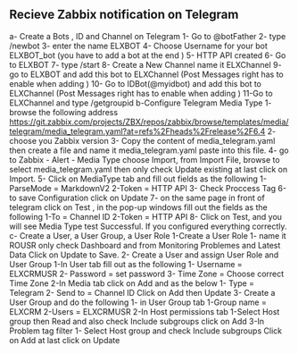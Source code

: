 ## Recieve Zabbix notification on Telegram

a- Create a Bots , ID and Channel on Telegram
 1- Go to @botFather
 2- type /newbot
 3- enter the name ELXBOT
 4- Choose Username for your bot ELXBOT_bot (you have to add a bot at the end )
 5- HTTP API created
 6- Go to ELXBOT
 7- type /start
 8- Create a New Channel name it ELXChannel
 9- go to ELXBOT and add this bot to ELXChannel (Post Messages right has to enable when adding )
 10- Go to IDBot(@myidbot) and add this bot to ELXChannel (Post Messages right has to enable when adding )
 11-Go to ELXChannel and type /getgroupid
b-Configure Telegram Media Type
1- browse the following address https://git.zabbix.com/projects/ZBX/repos/zabbix/browse/templates/media/telegram/media_telegram.yaml?at=refs%2Fheads%2Frelease%2F6.4
2- choose you Zabbix version
3- Copy the content of media_telegram.yaml then create a file and name it media_telegram.yaml paste into this file.
4- go to Zabbix - Alert - Media Type choose Import, from Import File, browse to select media_telegram.yaml then only check Update existing at last click on Import.
5- Click on MediaType tab and fill out fields as the following
 1-ParseMode = MarkdownV2
 2-Token = HTTP API
 3- Check Proccess Tag
6-to save Configuration click on Update
7- on the same page in front of telegram click on Test , in the pop-up windows fill out the fields as the following
 1-To = Channel ID
 2-Token = HTTP API
8- Click on Test, and you will see Media Type test Successful. If you configured everything correctly.
c- Create a User, a User Group, a User Role
 1-Create a User Role 
   1- name it ROUSR only check Dashboard and from Monitoring Problemes and Latest Data Click on Update to Save.
 2- Create a User and assign User Role and User Group
  1-In User tab fill out as the following
    1- Username = ELXCRMUSR
    2- Password = set password
    3- Time Zone = Choose correct Time Zone
  2-In Media tab click on Add and as the below
    1- Type = Telegram
    2- Send to = Channel ID
    Click on Add then Update
 3- Create a User Group and do the following
   1- in User Group tab
    1-Group name = ELXCRM
    2-Users = ELXCRMUSR
   2-In Host permissions tab
    1-Select Host group then Read and also check Include subgroups click on Add
   3-In Problem tag filter
    1- Select Host group and check Include subgroups Click on Add at last click on Update
 
 
